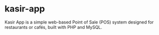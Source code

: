 # kasir-app
Kasir App is a simple web-based Point of Sale (POS) system designed for restaurants or cafés, built with PHP and MySQL. 
